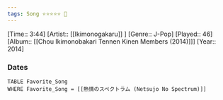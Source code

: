 ```yaml
---
tags: Song ⭐⭐⭐⭐⭐ 💛
---
```

[Time:: 3:44]
[Artist:: [[Ikimonogakaru]] ]
[Genre:: J-Pop]
[Played:: 46]
[Album:: [[Chou Ikimonobakari Tennen Kinen Members (2014)]]]
[Year:: 2014]
### Dates
````dataview
TABLE Favorite_Song
WHERE Favorite_Song = [[熱情のスペクトラム (Netsujo No Spectrum)]]
````